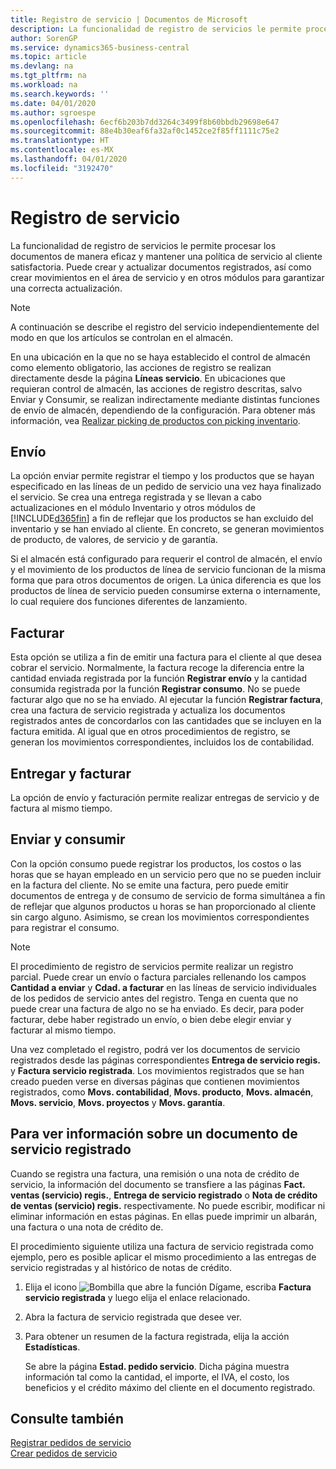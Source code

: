 ```yaml
---
title: Registro de servicio | Documentos de Microsoft
description: La funcionalidad de registro de servicios le permite procesar los documentos de manera eficaz y mantener una política de servicio al cliente satisfactoria. Puede crear y actualizar documentos registrados, así como crear movimientos en el área de servicio y en otros módulos para garantizar una correcta actualización.
author: SorenGP
ms.service: dynamics365-business-central
ms.topic: article
ms.devlang: na
ms.tgt_pltfrm: na
ms.workload: na
ms.search.keywords: ''
ms.date: 04/01/2020
ms.author: sgroespe
ms.openlocfilehash: 6ecf6b203b7dd3264c3499f8b60bbdb29698e647
ms.sourcegitcommit: 88e4b30eaf6fa32af0c1452ce2f85ff1111c75e2
ms.translationtype: HT
ms.contentlocale: es-MX
ms.lasthandoff: 04/01/2020
ms.locfileid: "3192470"
---
```

# <a name="service-posting"></a>Registro de servicio
La funcionalidad de registro de servicios le permite procesar los documentos de manera eficaz y mantener una política de servicio al cliente satisfactoria. Puede crear y actualizar documentos registrados, así como crear movimientos en el área de servicio y en otros módulos para garantizar una correcta actualización.  

> [!NOTE]  
>  A continuación se describe el registro del servicio independientemente del modo en que los artículos se controlan en el almacén.  
>   
>  En una ubicación en la que no se haya establecido el control de almacén como elemento obligatorio, las acciones de registro se realizan directamente desde la página **Líneas servicio**. En ubicaciones que requieran control de almacén, las acciones de registro descritas, salvo Enviar y Consumir, se realizan indirectamente mediante distintas funciones de envío de almacén, dependiendo de la configuración. Para obtener más información, vea [Realizar picking de productos con picking inventario](warehouse-how-to-pick-items-with-inventory-picks.md).  

## <a name="ship"></a>Envío  
La opción enviar permite registrar el tiempo y los productos que se hayan especificado en las líneas de un pedido de servicio una vez haya finalizado el servicio. Se crea una entrega registrada y se llevan a cabo actualizaciones en el módulo Inventario y otros módulos de [!INCLUDE[d365fin](includes/d365fin_md.md)] a fin de reflejar que los productos se han excluido del inventario y se han enviado al cliente. En concreto, se generan movimientos de producto, de valores, de servicio y de garantía.  

Si el almacén está configurado para requerir el control de almacén, el envío y el movimiento de los productos de línea de servicio funcionan de la misma forma que para otros documentos de origen. La única diferencia es que los productos de línea de servicio pueden consumirse externa o internamente, lo cual requiere dos funciones diferentes de lanzamiento.

## <a name="invoice"></a>Facturar  
Esta opción se utiliza a fin de emitir una factura para el cliente al que desea cobrar el servicio. Normalmente, la factura recoge la diferencia entre la cantidad enviada registrada por la función **Registrar envío** y la cantidad consumida registrada por la función **Registrar consumo**. No se puede facturar algo que no se ha enviado. Al ejecutar la función **Registrar factura**, crea una factura de servicio registrada y actualiza los documentos registrados antes de concordarlos con las cantidades que se incluyen en la factura emitida. Al igual que en otros procedimientos de registro, se generan los movimientos correspondientes, incluidos los de contabilidad.  

## <a name="ship-and-invoice"></a>Entregar y facturar  
La opción de envío y facturación permite realizar entregas de servicio y de factura al mismo tiempo.  

## <a name="ship-and-consume"></a>Enviar y consumir  
Con la opción consumo puede registrar los productos, los costos o las horas que se hayan empleado en un servicio pero que no se pueden incluir en la factura del cliente. No se emite una factura, pero puede emitir documentos de entrega y de consumo de servicio de forma simultánea a fin de reflejar que algunos productos u horas se han proporcionado al cliente sin cargo alguno. Asimismo, se crean los movimientos correspondientes para registrar el consumo.  

> [!NOTE]  
>  El procedimiento de registro de servicios permite realizar un registro parcial. Puede crear un envío o factura parciales rellenando los campos **Cantidad a enviar** y **Cdad. a facturar** en las líneas de servicio individuales de los pedidos de servicio antes del registro. Tenga en cuenta que no puede crear una factura de algo no se ha enviado. Es decir, para poder facturar, debe haber registrado un envío, o bien debe elegir enviar y facturar al mismo tiempo.  

Una vez completado el registro, podrá ver los documentos de servicio registrados desde las páginas correspondientes **Entrega de servicio regis.** y **Factura servicio registrada**. Los movimientos registrados que se han creado pueden verse en diversas páginas que contienen movimientos registrados, como **Movs. contabilidad**, **Movs. producto**, **Movs. almacén**, **Movs. servicio**, **Movs. proyectos** y **Movs. garantía**.  

## <a name="to-view-information-about-a-posted-service-document"></a>Para ver información sobre un documento de servicio registrado  
Cuando se registra una factura, una remisión o una nota de crédito de servicio, la información del documento se transfiere a las páginas **Fact. ventas (servicio) regis.**, **Entrega de servicio registrado** o **Nota de crédito de ventas (servicio) regis.** respectivamente. No puede escribir, modificar ni eliminar información en estas páginas. En ellas puede imprimir un albarán, una factura o una nota de crédito de.  

El procedimiento siguiente utiliza una factura de servicio registrada como ejemplo, pero es posible aplicar el mismo procedimiento a las entregas de servicio registradas y al histórico de notas de crédito.  

1. Elija el icono ![Bombilla que abre la función Dígame](media/ui-search/search_small.png "Dígame qué desea hacer"), escriba **Factura servicio registrada** y luego elija el enlace relacionado.  
2. Abra la factura de servicio registrada que desee ver.  
3. Para obtener un resumen de la factura registrada, elija la acción **Estadísticas**.  

    Se abre la página **Estad. pedido servicio**. Dicha página muestra información tal como la cantidad, el importe, el IVA, el costo, los beneficios y el crédito máximo del cliente en el documento registrado.

## <a name="see-also"></a>Consulte también  
[Registrar pedidos de servicio](service-how-to-post-service-orders.md)   
[Crear pedidos de servicio](service-how-to-create-service-orders.md)
